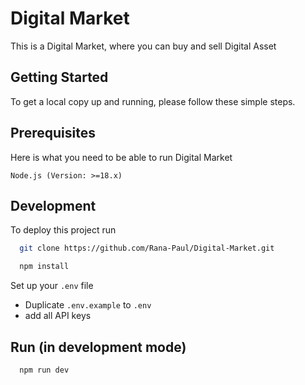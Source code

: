 
# Digital Market

This is a Digital Market, where you can buy and sell Digital Asset


## Getting Started
To get a local copy up and running, please follow these simple steps.
## Prerequisites
Here is what you need to be able to run Digital Market

    Node.js (Version: >=18.x)


## Development

To deploy this project run

```bash
  git clone https://github.com/Rana-Paul/Digital-Market.git
```

```bash
  npm install
```


Set up your `.env` file

- Duplicate `.env.example` to `.env`
- add all API keys





## Run (in development mode)

```bash
  npm run dev
```
